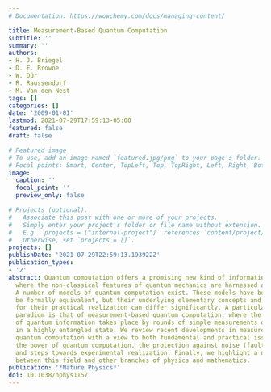 ```yaml
---
# Documentation: https://wowchemy.com/docs/managing-content/

title: Measurement-Based Quantum Computation
subtitle: ''
summary: ''
authors:
- H. J. Briegel
- D. E. Browne
- W. Dür
- R. Raussendorf
- M. Van den Nest
tags: []
categories: []
date: '2009-01-01'
lastmod: 2021-07-29T17:59:13-05:00
featured: false
draft: false

# Featured image
# To use, add an image named `featured.jpg/png` to your page's folder.
# Focal points: Smart, Center, TopLeft, Top, TopRight, Left, Right, BottomLeft, Bottom, BottomRight.
image:
  caption: ''
  focal_point: ''
  preview_only: false

# Projects (optional).
#   Associate this post with one or more of your projects.
#   Simply enter your project's folder or file name without extension.
#   E.g. `projects = ["internal-project"]` references `content/project/deep-learning/index.md`.
#   Otherwise, set `projects = []`.
projects: []
publishDate: '2021-07-29T22:59:13.193922Z'
publication_types:
- '2'
abstract: Quantum computation offers a promising new kind of information processing,
  where the non-classical features of quantum mechanics are harnessed and exploited.
  A number of models of quantum computation exist. These models have been shown to
  be formally equivalent, but their underlying elementary concepts and the requirements
  for their practical realization can differ significantly. A particularly exciting
  paradigm is that of measurement-based quantum computation, where the processing
  of quantum information takes place by rounds of simple measurements on qubits prepared
  in a highly entangled state. We review recent developments in measurement-based
  quantum computation with a view to both fundamental and practical issues, in particular
  the power of quantum computation, the protection against noise (fault tolerance)
  and steps towards experimental realization. Finally, we highlight a number of connections
  between this field and other branches of physics and mathematics.
publication: '*Nature Physics*'
doi: 10.1038/nphys1157
---
```

